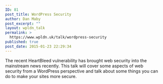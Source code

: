 ```yaml
---
ID: 81
post_title: WordPress Security
author: Dan Maby
post_excerpt: ""
layout: wpldn_talk
permalink: >
  https://www.wpldn.uk/talk/wordpress-security
published: true
post_date: 2015-01-23 22:29:34
---
```

The recent HeartBleed vulnerability has brought web security into the mainstream news recently. This talk will cover some aspects of web security from a WordPress perspective and talk about some things you can do to make your sites more secure.